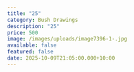 ```yaml
---
title: "25"
category: Bush Drawings
description: "25"
price: 500
image: /images/uploads/image7396-1-.jpg
available: false
featured: false
date: 2025-10-09T21:05:00.000+10:00
---
```

